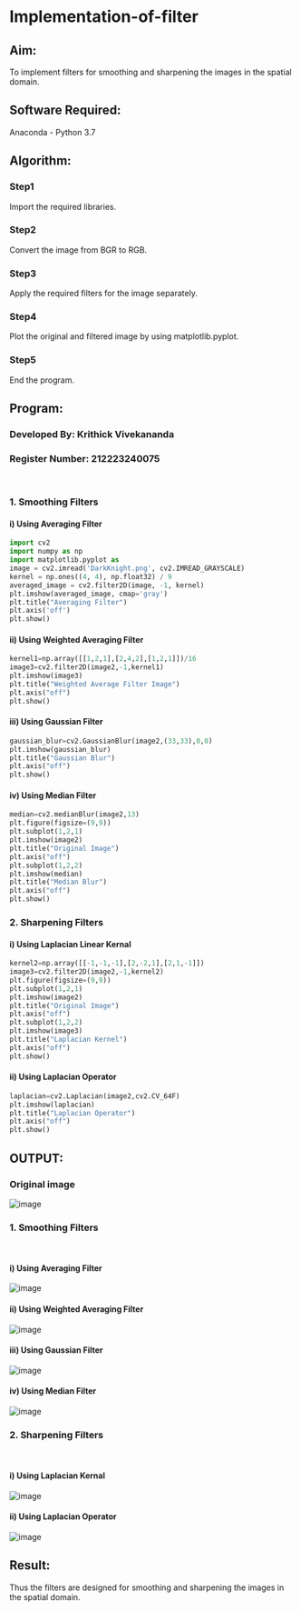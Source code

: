 # Implementation-of-filter

## Aim:
To implement filters for smoothing and sharpening the images in the spatial domain.

## Software Required:
Anaconda - Python 3.7

## Algorithm:
### Step1
Import the required libraries.

### Step2
Convert the image from BGR to RGB.

### Step3
Apply the required filters for the image separately.

### Step4
Plot the original and filtered image by using matplotlib.pyplot.

### Step5
End the program.

## Program:
### Developed By: Krithick Vivekananda 
### Register Number: 212223240075
</br>

### 1. Smoothing Filters

#### i) Using Averaging Filter

```Python
import cv2
import numpy as np
import matplotlib.pyplot as 
image = cv2.imread('DarkKnight.png', cv2.IMREAD_GRAYSCALE)
kernel = np.ones((4, 4), np.float32) / 9
averaged_image = cv2.filter2D(image, -1, kernel)
plt.imshow(averaged_image, cmap='gray')
plt.title("Averaging Filter")
plt.axis('off')
plt.show()
```

#### ii) Using Weighted Averaging Filter
```Python
kernel1=np.array([[1,2,1],[2,4,2],[1,2,1]])/16
image3=cv2.filter2D(image2,-1,kernel1)
plt.imshow(image3)
plt.title("Weighted Average Filter Image")
plt.axis("off")
plt.show()
```

#### iii) Using Gaussian Filter
```Python
gaussian_blur=cv2.GaussianBlur(image2,(33,33),0,0)
plt.imshow(gaussian_blur)
plt.title("Gaussian Blur")
plt.axis("off")
plt.show()
```

#### iv) Using Median Filter
```Python
median=cv2.medianBlur(image2,13)
plt.figure(figsize=(9,9))
plt.subplot(1,2,1)
plt.imshow(image2)
plt.title("Original Image")
plt.axis("off")
plt.subplot(1,2,2)
plt.imshow(median)
plt.title("Median Blur")
plt.axis("off")
plt.show()
```

### 2. Sharpening Filters

#### i) Using Laplacian Linear Kernal
```Python
kernel2=np.array([[-1,-1,-1],[2,-2,1],[2,1,-1]])
image3=cv2.filter2D(image2,-1,kernel2)
plt.figure(figsize=(9,9))
plt.subplot(1,2,1)
plt.imshow(image2)
plt.title("Original Image")
plt.axis("off")
plt.subplot(1,2,2)
plt.imshow(image3)
plt.title("Laplacian Kernel")
plt.axis("off")
plt.show()
```

#### ii) Using Laplacian Operator
```Python
laplacian=cv2.Laplacian(image2,cv2.CV_64F)
plt.imshow(laplacian)
plt.title("Laplacian Operator")
plt.axis("off")
plt.show()
```

## OUTPUT:

### Original image
![image](https://github.com/user-attachments/assets/ac384aee-e66a-47cc-8b99-af60ebc0b656)

### 1. Smoothing Filters
</br>

#### i) Using Averaging Filter
![image](https://github.com/user-attachments/assets/8bd30110-0232-4622-aa06-17743b64e997)
#### ii) Using Weighted Averaging Filter
![image](https://github.com/user-attachments/assets/9e8053a8-691f-4e45-b5d3-9bc33fbaf834)
#### iii) Using Gaussian Filter
![image](https://github.com/user-attachments/assets/042a0330-fd8d-4a63-9ce9-b46d96c8b90e)
#### iv) Using Median Filter
![image](https://github.com/user-attachments/assets/e3070b53-6eb1-4476-ae0e-326cdd381ae6)
### 2. Sharpening Filters
</br>

#### i) Using Laplacian Kernal
![image](https://github.com/user-attachments/assets/2a3a4d15-dbab-43d4-978b-959f8025dfc9)
#### ii) Using Laplacian Operator
![image](https://github.com/user-attachments/assets/f75f1e38-6d50-4316-99b0-9a4a7d94569e)

## Result:
Thus the filters are designed for smoothing and sharpening the images in the spatial domain.
